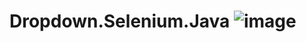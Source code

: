 
# Dropdown.Selenium.Java ![image](https://cdn.iconscout.com/icon/premium/png-256-thumb/selenium-3-600715.png)
